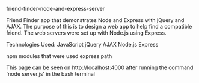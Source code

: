 friend-finder-node-and-express-server

Friend Finder app that demonstrates Node and Express with jQuery and AJAX.
The purpose of this is to design a web app to help find a compatible friend.
The web servers were set up with Node.js using Express.

Technologies Used:
JavaScript
jQuery
AJAX
Node.js
Express

npm modules that were used
express
path

This page can be seen on http://localhost:4000 after running the command 'node server.js' in the bash terminal